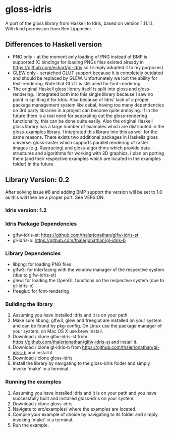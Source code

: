 # gloss-idris
A port of the gloss library from Haskell to Idris, based on version 1.11.1.1. With kind permission from Ben Lippmeier.

## Differences to Haskell version
- PNG only - at the moment only loading of PNG instead of BMP is supported (C bindings for loading PNGs files existed already in https://github.com/eckart/gl-idris so I simply adopted it to my purposes)
- GLEW only - scratched GLUT support because it is completely outdated and should be replaced by GLEW. Unfortunately we lost the ability for text-rendering. Note that GLUT is still used for font-rendering
- The original Haskell gloss library itself is split into gloss and gloss-rendering. I integrated both into this single library because I saw no point in splitting it for Idris. Also because of Idris' lack of a proper package management system like cabal, having too many dependencies on 3rd party libraries in a project can become quite annoying. If in the future there is a real need for separating out the gloss-rendering functionality, this can be done quite easily. Also the original Haskell gloss library has a large number of examples which are distributed in the gloss-examples library. I integrated this library into this as well for the same reasons. There exists two additional packages in Haskells gloss universe: gloss-raster which supports parallel rendering of raster images (e.g. Raytracing) and gloss-algorithms which provide data structures and algorithms for working with 2D graphics. I plan on porting them (and their respective examples which are located in the examples folder) in the future.

## Library Version: 0.2
After solving issue #8 and adding BMP support the version will be set to 1.0 as this will then be a proper port. See VERSION.

### Idris version: 1.2

### Idris Package Dependencies
- glfw-idris-st:  https://github.com/thalerjonathan/glfw-idris-st
- gl-idris-b:     https://github.com/thalerjonathan/gl-idris-b

### Library Dependencies
- libpng:   for loading PNG files
- glfw3:    for interfacing with the window manager of the respective system (due to glfw-idris-st)
- glew:     for loading the OpenGL functions on the respective system (due to gl-idris-b)
- freeglut: for font-rendering

### Building the library
1. Assuming you have installed Idris and it is on your path.
2. Make sure libpng, glfw3, glew and freeglut are installed on your system and can be found by pkg-config. On Linux use the package manager of your system, on Mac OS X use brew install.
3. Download / clone glfw-idris-st from https://github.com/thalerjonathan/glfw-idris-st and install it.
4. Download / clone gl-idris-b from https://github.com/thalerjonathan/gl-idris-b and install it.
5. Download / clone gloss-idris
6. Install the library by navigating to the gloss-idris folder and simply invoke 'make' in a terminal.

### Running the examples
1. Assuming you have installed Idris and it is on your path and you have successfully built and installed gloss-idris on your system.
2. Download / clone gloss-idris.
3. Navigate to src/examples/ where the examples are located.
4. Compile your example of choice by navigating to its folder and simply invoking 'make' in a terminal.
5. Run the example.
